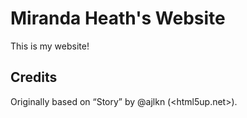 # Miranda Heath's Website

This is my website!

## Credits

Originally based on “Story” by @ajlkn (<html5up.net>).
